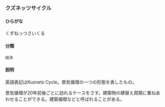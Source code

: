 <div style="display:none;">

## [あ行](securities-terms?id=あ行)
## [か行](securities-terms?id=か行)

</div>

### クズネッツサイクル

#### ひらがな

くずねっつさいくる

#### 分類

`経済`

#### 説明

英語表記はKuznets Cycle。景気循環の一つの形態を表したもの。
 
景気循環が20年前後ごとに訪れるケースをさす。建築物の建替え周期に重ねあわせることができる。建築循環などと呼ばれることがある。

<div style="display:none;">

## [さ行](securities-terms?id=さ行)
## [た行](securities-terms?id=た行)
## [な行](securities-terms?id=な行)
## [は行](securities-terms?id=は行)
## [ま行](securities-terms?id=ま行)
## [や行](securities-terms?id=や行)
## [ら行](securities-terms?id=ら行)
## [わ行](securities-terms?id=わ行)
## [英数字・記号](securities-terms?id=英数字・記号)

</div>

